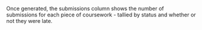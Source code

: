 Once generated, the submissions column shows the number of submissions for each piece of coursework - tallied by status and whether or not they were late.